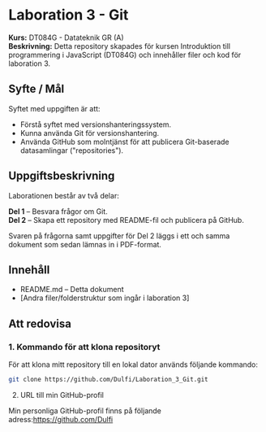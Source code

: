 # Laboration 3 - Git
**Kurs:** DT084G - Datateknik GR (A)  
**Beskrivning:** Detta repository skapades för kursen Introduktion till programmering i JavaScript (DT084G) och innehåller filer och kod för laboration 3.

## Syfte / Mål
Syftet med uppgiften är att:  
- Förstå syftet med versionshanteringssystem.  
- Kunna använda Git för versionshantering.  
- Använda GitHub som molntjänst för att publicera Git-baserade datasamlingar ("repositories").  

## Uppgiftsbeskrivning
Laborationen består av två delar:  

**Del 1** – Besvara frågor om Git.  
**Del 2** – Skapa ett repository med README-fil och publicera på GitHub.  

Svaren på frågorna samt uppgifter för Del 2 läggs i ett och samma dokument som sedan lämnas in i PDF-format.

## Innehåll
- README.md – Detta dokument  
- [Andra filer/folderstruktur som ingår i laboration 3]  

## Att redovisa

### 1. Kommando för att klona repositoryt
För att klona mitt repository till en lokal dator används följande kommando:
```bash
git clone https://github.com/Dulfi/Laboration_3_Git.git
```

2. URL till min GitHub-profil

Min personliga GitHub-profil finns på följande adress:https://github.com/Dulfi
